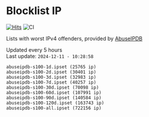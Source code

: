 # Blocklist IP

[![Hits](https://hits.seeyoufarm.com/api/count/incr/badge.svg?url=https%3A%2F%2Fgithub.com%2Fborestad%2Fblocklist-ip%2F&count_bg=%2379C83D&title_bg=%23555555&icon=&icon_color=%23E7E7E7&title=hits&edge_flat=false)](https://hits.seeyoufarm.com)  ![CI](https://img.shields.io/github/workflow/status/borestad/blocklist-ip/CI?style=flat-square)

Lists with worst IPv4 offenders, provided by [AbuseIPDB](https://www.abuseipdb.com/)

<!-- FOOTER-PLACEHOLDER -->
Updated every 5 hours<br>
Last update: `2024-12-11 - 10:28:58`
```
abuseipdb-s100-1d.ipset (25765 ip)
abuseipdb-s100-2d.ipset (30401 ip)
abuseipdb-s100-3d.ipset (32983 ip)
abuseipdb-s100-7d.ipset (40257 ip)
abuseipdb-s100-30d.ipset (70098 ip)
abuseipdb-s100-60d.ipset (107991 ip)
abuseipdb-s100-90d.ipset (140584 ip)
abuseipdb-s100-120d.ipset (163743 ip)
abuseipdb-s100-all.ipset (722156 ip)
```
